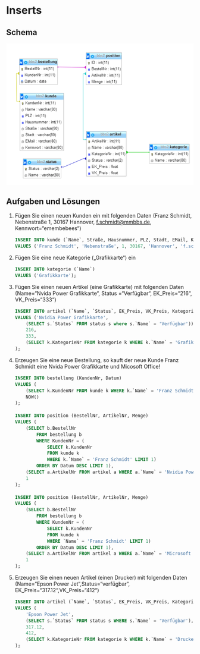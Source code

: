 # Inserts

## Schema

![schema](schema.png)

## Aufgaben und Lösungen

1. Fügen Sie einen neuen Kunden ein mit folgenden Daten (Franz Schmidt, Nebenstraße 1, 30167 Hannover, f.schmidt@mmbbs.de, Kennwort=“emembebees“)
    ```SQL
    INSERT INTO kunde (`Name`, Straße, Hausnummer, PLZ, Stadt, EMail, Kennwort)
    VALUES ('Franz Schmidt', 'Nebenstraße', 1, 30167, 'Hannover', 'f.schmidt@mmbbs.de', 'emembebees');
    ```
2. Fügen Sie eine neue Kategorie („Grafikkarte“) ein
    ```SQL
    INSERT INTO kategorie (`Name`)
    VALUES ('Grafikkarte');
    ```
3. Fügen Sie einen neuen Artikel (eine Grafikkarte) mit folgenden Daten (Name=“Nvida Power Grafikkarte“, Status =“Verfügbar“, EK_Preis=“216“, VK_Preis=“333“)
    ```SQL
    INSERT INTO artikel (`Name`, `Status`, EK_Preis, VK_Preis, KategorieNR)
    VALUES ('Nvidia Power Grafikkarte',
        (SELECT s.`Status` FROM status s where s.`Name` = 'Verfügbar')),
        216,
        333,
        (SELECT k.KategorieNr FROM kategorie k WHERE k.`Name` = 'Grafikkarte')
    );
    ```
4. Erzeugen Sie eine neue Bestellung, so kauft der neue Kunde Franz Schmidt eine Nvida Power Grafikkarte und Micosoft Office!
    ```SQL
    INSERT INTO bestellung (KundenNr, Datum)
    VALUES (
        (SELECT k.KundenNr FROM kunde k WHERE k.`Name` = 'Franz Schmidt'),
        NOW()
    );

    INSERT INTO position (BestellNr, ArtikelNr, Menge)
    VALUES (
        (SELECT b.BestellNr
            FROM bestellung b
            WHERE KundenNr = (
                SELECT k.KundenNr
                FROM kunde k
                WHERE k.`Name` = 'Franz Schmidt' LIMIT 1)
            ORDER BY Datum DESC LIMIT 1),
        (SELECT a.ArtikelNr FROM artikel a WHERE a.`Name` = 'Nvidia Power Grafikkarte'),
        1
    );

    INSERT INTO position (BestellNr, ArtikelNr, Menge)
    VALUES (
        (SELECT b.BestellNr
            FROM bestellung b
            WHERE KundenNr = (
                SELECT k.KundenNr
                FROM kunde k
                WHERE `Name` = 'Franz Schmidt' LIMIT 1)
            ORDER BY Datum DESC LIMIT 1),
        (SELECT a.ArtikelNr FROM artikel a WHERE a.`Name` = 'Microsoft Office'),
        1
    );
    ```
5. Erzeugen Sie einen neuen Artikel (einen Drucker) mit folgenden Daten (Name=“Epson Power Jet“,Status=“verfügbar“, EK_Preis=“317.12“,VK_Preis=“412“)
    ```SQL
    INSERT INTO artikel (`Name`, `Status`, EK_Preis, VK_Preis, KategorieNr)
    VALUES (
        'Epson Power Jet',
        (SELECT s.`Status` FROM status s WHERE s.`Name` = 'Verfügbar'),
        317.12,
        412,
        (SELECT k.KategorieNr FROM kategorie k WHERE k.`Name` = 'Drucker')
    );
    ```